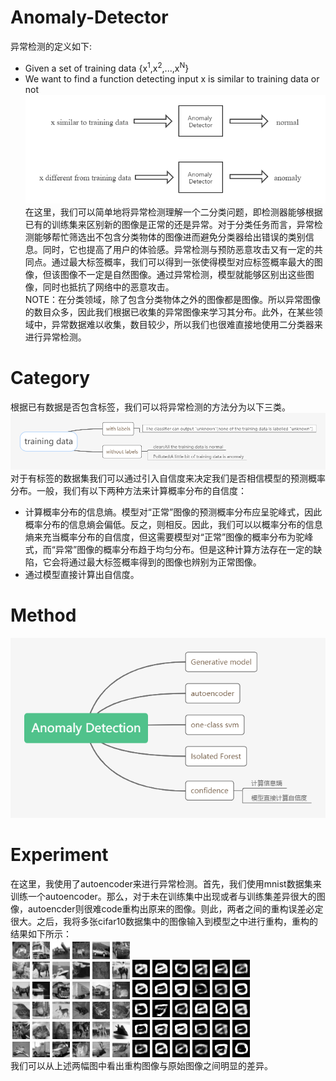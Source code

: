 # Anomaly-Detector
异常检测的定义如下:  
* Given a set of training data {x<sup>1</sup>,x<sup>2</sup>,...,x<sup>N</sup>}  
* We want to find a function detecting input x is similar to training data or not  
![image](img/target.png)  
在这里，我们可以简单地将异常检测理解一个二分类问题，即检测器能够根据已有的训练集来区别新的图像是正常的还是异常。对于分类任务而言，异常检测能够帮忙筛选出不包含分类物体的图像进而避免分类器给出错误的类别信息。同时，它也提高了用户的体验感。异常检测与预防恶意攻击又有一定的共同点。通过最大标签概率，我们可以得到一张使得模型对应标签概率最大的图像，但该图像不一定是自然图像。通过异常检测，模型就能够区别出这些图像，同时也抵抗了网络中的恶意攻击。  
NOTE：在分类领域，除了包含分类物体之外的图像都是图像。所以异常图像的数目众多，因此我们根据已收集的异常图像来学习其分布。此外，在某些领域中，异常数据难以收集，数目较少，所以我们也很难直接地使用二分类器来进行异常检测。  
# Category  
根据已有数据是否包含标签，我们可以将异常检测的方法分为以下三类。  
![image](img/category.png)  
对于有标签的数据集我们可以通过引入自信度来决定我们是否相信模型的预测概率分布。一般，我们有以下两种方法来计算概率分布的自信度：  
* 计算概率分布的信息熵。模型对“正常”图像的预测概率分布应呈驼峰式，因此概率分布的信息熵会偏低。反之，则相反。因此，我们可以以概率分布的信息熵来充当概率分布的自信度，但这需要模型对“正常”图像的概率分布为驼峰式，而“异常”图像的概率分布趋于均匀分布。但是这种计算方法存在一定的缺陷，它会将通过最大标签概率得到的图像也辨别为正常图像。  
* 通过模型直接计算出自信度。  
# Method
![image](img/method.png)  
# Experiment
在这里，我使用了autoencoder来进行异常检测。首先，我们使用mnist数据集来训练一个autoencoder。那么，对于未在训练集中出现或者与训练集差异很大的图像，autoencder则很难code重构出原来的图像。则此，两者之间的重构误差必定很大。之后，我将多张cifar10数据集中的图像输入到模型之中进行重构，重构的结果如下所示：  
![image](img/cifar10.jpg)![image](img/cifar10_reconstruction.jpg)  
我们可以从上述两幅图中看出重构图像与原始图像之间明显的差异。
